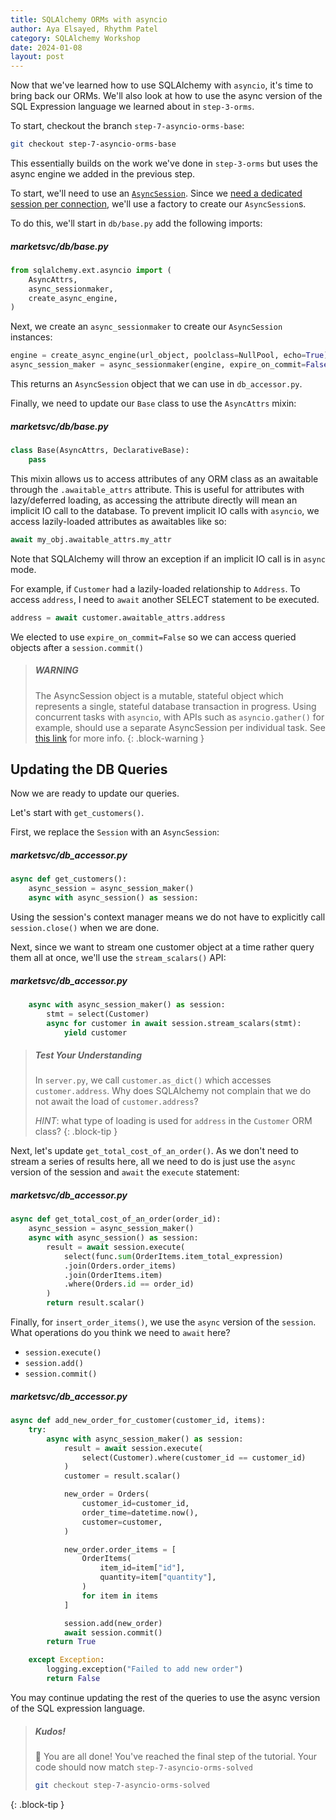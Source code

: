 ```yaml
---
title: SQLAlchemy ORMs with asyncio
author: Aya Elsayed, Rhythm Patel
category: SQLAlchemy Workshop
date: 2024-01-08
layout: post
---
```


Now that we've learned how to use SQLAlchemy with `asyncio`, it's time to bring back our ORMs.
We'll also look at how to use the async version of the SQL Expression language we learned about in `step-3-orms`.

To start, checkout the branch `step-7-asyncio-orms-base`:

```sh
git checkout step-7-asyncio-orms-base
```

This essentially builds on the work we've done in `step-3-orms` but uses the async engine we added in the previous step.

To start, we'll need to use an [`AsyncSession`](https://docs.sqlalchemy.org/en/14/orm/extensions/asyncio.html#sqlalchemy.ext.asyncio.AsyncSession).
Since we [need a dedicated session per connection](https://docs.sqlalchemy.org/en/20/orm/extensions/asyncio.html#using-asyncsession-with-concurrent-tasks), we'll use a factory to create our `AsyncSession`s.

To do this, we'll start in `db/base.py` add the following imports:

##### marketsvc/db/base.py

```py
from sqlalchemy.ext.asyncio import (
    AsyncAttrs,
    async_sessionmaker,
    create_async_engine,
)
```

Next, we create an `async_sessionmaker` to create our `AsyncSession` instances:

```py
engine = create_async_engine(url_object, poolclass=NullPool, echo=True)
async_session_maker = async_sessionmaker(engine, expire_on_commit=False)
```

This returns an `AsyncSession` object that we can use in `db_accessor.py`.

Finally, we need to update our `Base` class to use the `AsyncAttrs` mixin:

##### marketsvc/db/base.py

```py
class Base(AsyncAttrs, DeclarativeBase):
    pass
```

This mixin allows us to access attributes of any ORM class as an awaitable through the `.awaitable_attrs` attribute.
This is useful for attributes with lazy/deferred loading, as accessing the attribute directly will mean an implicit IO call to the database.
To prevent implicit IO calls with `asyncio`, we access lazily-loaded attributes as awaitables like so:

```py
await my_obj.awaitable_attrs.my_attr
```

Note that SQLAlchemy will throw an exception if an implicit IO call is in `async` mode.

For example, if `Customer` had a lazily-loaded relationship to `Address`.
To access `address`, I need to `await` another SELECT statement to be executed.

```py
address = await customer.awaitable_attrs.address
```

We elected to use `expire_on_commit=False` so we can access queried objects after a `session.commit()`

> ##### WARNING
> 
> The AsyncSession object is a mutable, stateful object which represents a single, stateful database transaction in progress.
> Using concurrent tasks with `asyncio`, with APIs such as `asyncio.gather()` for example, should use a separate AsyncSession per individual task.
> See [this link](https://docs.sqlalchemy.org/en/20/orm/extensions/asyncio.html#using-asyncsession-with-concurrent-tasks) for more info.
{: .block-warning }

## Updating the DB Queries

Now we are ready to update our queries.

Let's start with `get_customers()`.

First, we replace the `Session` with an `AsyncSession`:

##### marketsvc/db_accessor.py

```py
async def get_customers():
    async_session = async_session_maker()
    async with async_session() as session:
```

Using the session's context manager means we do not have to explicitly call `session.close()` when we are done.

Next, since we want to stream one customer object at a time rather query them all at once, we'll use the `stream_scalars()` API:

##### marketsvc/db_accessor.py

```py
    async with async_session_maker() as session:
        stmt = select(Customer)
        async for customer in await session.stream_scalars(stmt):
            yield customer
```

> ##### Test Your Understanding
>
> In `server.py`, we call `customer.as_dict()` which accesses `customer.address`. Why does SQLAlchemy not complain that we do not await the load of `customer.address`?
>
> _HINT_: what type of loading is used for `address` in the `Customer` ORM class?
{: .block-tip }

Next, let's update `get_total_cost_of_an_order()`.
As we don't need to stream a series of results here, all we need to do is just use the `async` version of the session and `await` the `execute` statement:

##### marketsvc/db_accessor.py

```py
async def get_total_cost_of_an_order(order_id):
    async_session = async_session_maker()
    async with async_session() as session:
        result = await session.execute(
            select(func.sum(OrderItems.item_total_expression)
            .join(Orders.order_items)
            .join(OrderItems.item)
            .where(Orders.id == order_id)
        )
        return result.scalar()
```

Finally, for `insert_order_items()`, we use the `async` version of the `session`.
What operations do you think we need to `await` here?

- `session.execute()`
- `session.add()`
- `session.commit()`

##### marketsvc/db_accessor.py

```py
async def add_new_order_for_customer(customer_id, items):
    try:
        async with async_session_maker() as session:
            result = await session.execute(
                select(Customer).where(customer_id == customer_id)
            )
            customer = result.scalar()

            new_order = Orders(
                customer_id=customer_id,
                order_time=datetime.now(),
                customer=customer,
            )

            new_order.order_items = [
                OrderItems(
                    item_id=item["id"],
                    quantity=item["quantity"],
                )
                for item in items
            ]

            session.add(new_order)
            await session.commit()
        return True

    except Exception:
        logging.exception("Failed to add new order")
        return False
```

You may continue updating the rest of the queries to use the async version of the SQL expression language.

> ##### Kudos!
>
> 🙌 You are all done! You've reached the final step of the tutorial.
> Your code should now match `step-7-asyncio-orms-solved`
>```sh
>git checkout step-7-asyncio-orms-solved
>```
{: .block-tip }

&nbsp;
